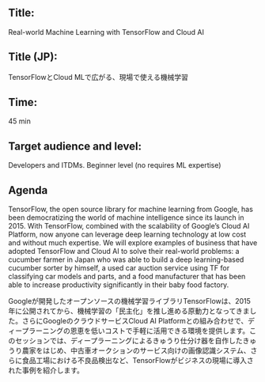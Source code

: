 ## Title:

Real-world Machine Learning with TensorFlow and Cloud AI

## Title (JP):

TensorFlowとCloud MLで広がる、現場で使える機械学習

## Time: 

45 min

## Target audience and level: 

Developers and ITDMs. Beginner level (no requires ML expertise)

## Agenda

TensorFlow, the open source library for machine learning from Google, has been democratizing the world of machine intelligence since its launch in 2015. With TensorFlow, combined with the scalability of Google’s Cloud AI Platform, now anyone can leverage deep learning technology at low cost and without much expertise. We will explore examples of business that have adopted TensorFlow and Cloud AI to solve their real-world problems: a cucumber farmer in Japan who was able to build a deep learning-based cucumber sorter by himself, a used car auction service using TF for classifying car models and parts, and a food manufacturer that has been able to increase productivity significantly in their baby food factory.

Googleが開発したオープンソースの機械学習ライブラリTensorFlowは、2015年に公開されてから、機械学習の「民主化」を推し進める原動力となってきました。さらにGoogleのクラウドサービスCloud AI Platformとの組み合わせで、ディープラーニングの恩恵を低いコストで手軽に活用できる環境を提供します。このセッションでは、ディープラーニングによるきゅうり仕分け器を自作したきゅうり農家をはじめ、中古車オークションのサービス向けの画像認識システム、さらに食品工場における不良品検出など、TensorFlowがビジネスの現場に導入された事例を紹介します。
